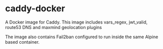 # caddy-docker
A Docker image for Caddy. This image includes vars_regex, jwt_valid, route53 DNS and maxmind geolocation plugins

The image also contains Fail2ban configured to run inside the same Alpine based container.
